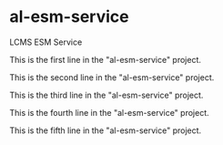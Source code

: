 # al-esm-service
LCMS ESM Service

This is the first line in the "al-esm-service" project.

This is the second line in the "al-esm-service" project.

This is the third line in the "al-esm-service" project.

This is the fourth line in the "al-esm-service" project.

This is the fifth line in the "al-esm-service" project.
